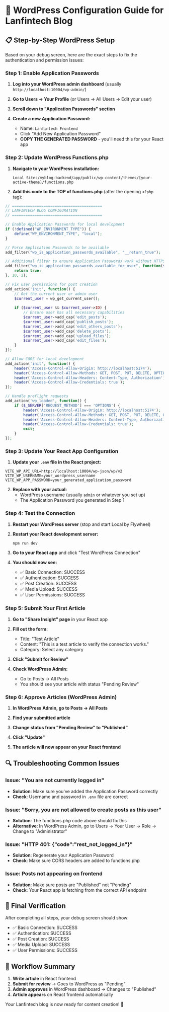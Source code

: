 # 🔧 WordPress Configuration Guide for Lanfintech Blog

## 📋 **Step-by-Step WordPress Setup**

Based on your debug screen, here are the exact steps to fix the authentication and permission issues:

### **Step 1: Enable Application Passwords**

1. **Log into your WordPress admin dashboard** (usually `http://localhost:10004/wp-admin/`)

2. **Go to Users → Your Profile** (or Users → All Users → Edit your user)

3. **Scroll down to "Application Passwords" section**

4. **Create a new Application Password:**
   - Name: `Lanfintech Frontend`
   - Click "Add New Application Password"
   - **COPY THE GENERATED PASSWORD** - you'll need this for your React app

### **Step 2: Update WordPress Functions.php**

1. **Navigate to your WordPress installation:**
   ```
   Local Sites/myblog-backend/app/public/wp-content/themes/[your-active-theme]/functions.php
   ```

2. **Add this code to the TOP of functions.php** (after the opening `<?php` tag):

```php
// ========================================
// LANFINTECH BLOG CONFIGURATION
// ========================================

// Enable Application Passwords for local development
if (!defined("WP_ENVIRONMENT_TYPE")) {
    define("WP_ENVIRONMENT_TYPE", "local");
}

// Force Application Passwords to be available
add_filter("wp_is_application_passwords_available", "__return_true");

// Additional filter to ensure Application Passwords work without HTTPS in local dev
add_filter("wp_is_application_passwords_available_for_user", function($available, $user) {
    return true;
}, 10, 2);

// Fix user permissions for post creation
add_action('init', function() {
    // Get the current user or admin user
    $current_user = wp_get_current_user();
    
    if ($current_user && $current_user->ID) {
        // Ensure user has all necessary capabilities
        $current_user->add_cap('edit_posts');
        $current_user->add_cap('publish_posts');
        $current_user->add_cap('edit_others_posts');
        $current_user->add_cap('delete_posts');
        $current_user->add_cap('upload_files');
        $current_user->add_cap('edit_files');
    }
});

// Allow CORS for local development
add_action('init', function() {
    header('Access-Control-Allow-Origin: http://localhost:5174');
    header('Access-Control-Allow-Methods: GET, POST, PUT, DELETE, OPTIONS');
    header('Access-Control-Allow-Headers: Content-Type, Authorization');
    header('Access-Control-Allow-Credentials: true');
});

// Handle preflight requests
add_action('wp_loaded', function() {
    if ($_SERVER['REQUEST_METHOD'] === 'OPTIONS') {
        header('Access-Control-Allow-Origin: http://localhost:5174');
        header('Access-Control-Allow-Methods: GET, POST, PUT, DELETE, OPTIONS');
        header('Access-Control-Allow-Headers: Content-Type, Authorization');
        header('Access-Control-Allow-Credentials: true');
        exit;
    }
});
```

### **Step 3: Update Your React App Configuration**

1. **Update your `.env` file in the React project:**
```env
VITE_WP_API_URL=http://localhost:10004/wp-json/wp/v2
VITE_WP_USERNAME=your_wordpress_username
VITE_WP_APP_PASSWORD=your_generated_application_password
```

2. **Replace with your actual:**
   - WordPress username (usually `admin` or whatever you set up)
   - The Application Password you generated in Step 1

### **Step 4: Test the Connection**

1. **Restart your WordPress server** (stop and start Local by Flywheel)

2. **Restart your React development server:**
   ```bash
   npm run dev
   ```

3. **Go to your React app** and click "Test WordPress Connection"

4. **You should now see:**
   - ✅ Basic Connection: SUCCESS
   - ✅ Authentication: SUCCESS  
   - ✅ Post Creation: SUCCESS
   - ✅ Media Upload: SUCCESS
   - ✅ User Permissions: SUCCESS

### **Step 5: Submit Your First Article**

1. **Go to "Share Insight" page** in your React app

2. **Fill out the form:**
   - Title: "Test Article"
   - Content: "This is a test article to verify the connection works."
   - Category: Select any category

3. **Click "Submit for Review"**

4. **Check WordPress Admin:**
   - Go to Posts → All Posts
   - You should see your article with status "Pending Review"

### **Step 6: Approve Articles (WordPress Admin)**

1. **In WordPress Admin, go to Posts → All Posts**

2. **Find your submitted article**

3. **Change status from "Pending Review" to "Published"**

4. **Click "Update"**

5. **The article will now appear on your React frontend**

## 🔍 **Troubleshooting Common Issues**

### **Issue: "You are not currently logged in"**
- **Solution**: Make sure you've added the Application Password correctly
- **Check**: Username and password in `.env` file are correct

### **Issue: "Sorry, you are not allowed to create posts as this user"**
- **Solution**: The functions.php code above should fix this
- **Alternative**: In WordPress Admin, go to Users → Your User → Role → Change to "Administrator"

### **Issue: "HTTP 401: {"code":"rest_not_logged_in"}"**
- **Solution**: Regenerate your Application Password
- **Check**: Make sure CORS headers are added to functions.php

### **Issue: Posts not appearing on frontend**
- **Solution**: Make sure posts are "Published" not "Pending"
- **Check**: Your React app is fetching from the correct API endpoint

## 🎯 **Final Verification**

After completing all steps, your debug screen should show:
- ✅ Basic Connection: SUCCESS
- ✅ Authentication: SUCCESS
- ✅ Post Creation: SUCCESS
- ✅ Media Upload: SUCCESS
- ✅ User Permissions: SUCCESS

## 📝 **Workflow Summary**

1. **Write article** in React frontend
2. **Submit for review** → Goes to WordPress as "Pending"
3. **Admin approves** in WordPress dashboard → Changes to "Published"
4. **Article appears** on React frontend automatically

Your Lanfintech blog is now ready for content creation! 🚀
